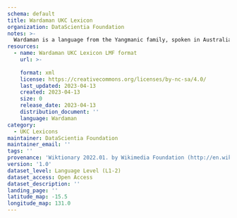 ```yaml
---
schema: default
title: Wardaman UKC Lexicon
organization: DataScientia Foundation
notes: >-
  Wardaman is a language from the Yangmanic family, spoken in Australia. The UKC Lexicon of Wardaman is represented as a lexico-semantic network. It consists of words, word senses, synsets, as well as sense-level and synset-level relationships.
resources:
  - name: Wardaman UKC Lexicon LMF format
    url: >-
      
    format: xml
    license: https://creativecommons.org/licenses/by-nc-sa/4.0/
    last_updated: 2023-04-13
    created: 2023-04-13
    size: 0
    release_date: 2023-04-13
    distribution_document: ''
    language: Wardaman
category:
  - UKC Lexicons
maintainer: DataScientia Foundation
maintainer_email: ''
tags: ''
provenance: 'Wiktionary 2022.01. by Wikimedia Foundation (http://en.wiktionary.org); Princeton WordNet 2.1 by Princeton University (https://wordnet.princeton.edu)'
version: '1.0'
dataset_level: Language Level (L1-2)
dataset_access: Open Access
dataset_description: ''
landing_page: ''
latitude_map: -15.5
longitude_map: 131.0
---
```

